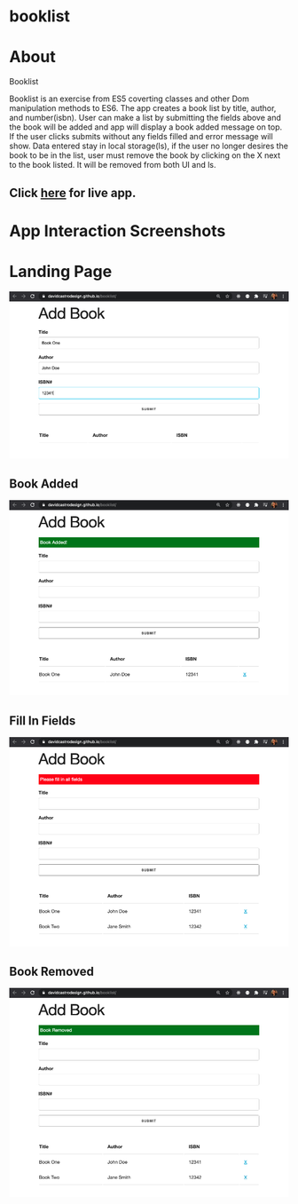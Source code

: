 # booklist

# About

Booklist

Booklist is an exercise from ES5 coverting classes and other Dom manipulation methods to ES6. The app creates a book list by title, author, and number(isbn). User can make a list by submitting the fields above and the book will be added and app will display a book added message on top. If the user clicks submits without any fields filled and error message will show. Data entered stay in local storage(ls), if the user no longer desires the book to be in the list, user must remove the book by clicking on the X next to the book listed. It will be removed from both UI and ls.

## Click [here](https://davidcastrodesign.github.io/booklist/) for live app.

# App Interaction Screenshots

# Landing Page

![Landing Page](img/booklist1.png?raw=true 'Landing Page')

## Book Added

![Book Added](img/booklist2.png?raw=true 'Book Added')

## Fill In Fields

![Fill In Fields](img/booklist3.png?raw=true 'Fill In Fields')

## Book Removed

![Book Removed](img/booklist4.png?raw=true 'Book Removed')
